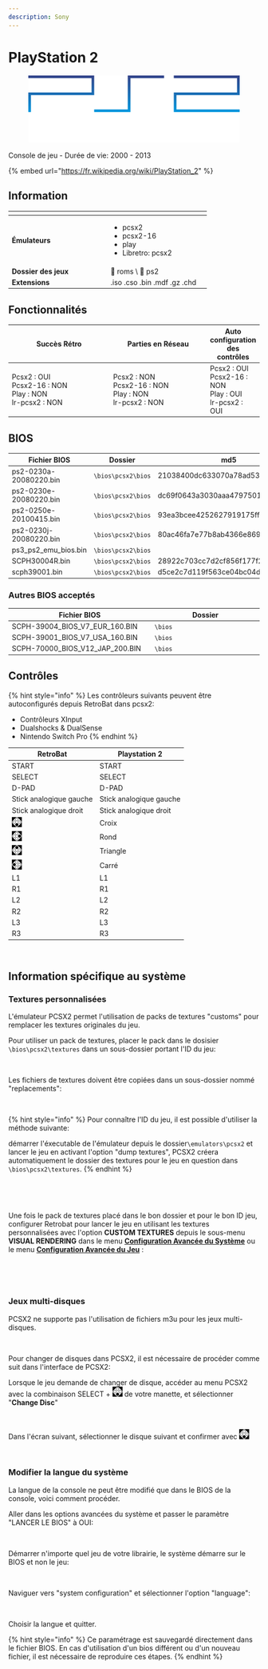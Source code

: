 ```yaml
---
description: Sony
---
```


# PlayStation 2

<div align="left">

<figure><picture><source srcset="https://raw.githubusercontent.com/fabricecaruso/es-theme-carbon/91d85c7849cc550b0cac4e75cb8e0923d3b61b5e/art/logos/ps2-w.svg" media="(prefers-color-scheme: dark)"><img src="https://raw.githubusercontent.com/fabricecaruso/es-theme-carbon/52ff37c9e265587d006945a2ba695b5a962b3a3d/art/logos/ps2.svg" alt=""></picture><figcaption></figcaption></figure>

</div>

Console de jeu - Durée de vie: 2000 - 2013

{% embed url="https://fr.wikipedia.org/wiki/PlayStation_2" %}

## Information

<table data-header-hidden><thead><tr><th width="184"></th><th></th><th data-hidden></th></tr></thead><tbody><tr><td><strong>Émulateurs</strong></td><td><ul><li>pcsx2</li><li>pcsx2-16</li><li>play</li><li>Libretro: pcsx2</li></ul></td><td></td></tr><tr><td><strong>Dossier des jeux</strong></td><td><span data-gb-custom-inline data-tag="emoji" data-code="1f4c1">📁</span> roms \ <span data-gb-custom-inline data-tag="emoji" data-code="1f4c2">📂</span> ps2</td><td></td></tr><tr><td><strong>Extensions</strong></td><td>.iso .cso .bin .mdf .gz .chd</td><td></td></tr></tbody></table>

## Fonctionnalités

<table><thead><tr><th width="256">Succès Rétro</th><th width="243">Parties en Réseau</th><th>Auto configuration des contrôles</th></tr></thead><tbody><tr><td>Pcsx2 : OUI<br>Pcsx2-16 : NON<br>Play : NON<br>lr-pcsx2 : NON</td><td>Pcsx2 : NON<br>Pcsx2-16 : NON<br>Play : NON<br>lr-pcsx2 : NON</td><td>Pcsx2 : OUI<br>Pcsx2-16 : NON<br>Play : OUI<br>lr-pcsx2 : OUI</td></tr></tbody></table>

## BIOS

<table><thead><tr><th width="215">Fichier BIOS</th><th width="197">Dossier</th><th>md5</th></tr></thead><tbody><tr><td>ps2-0230a-20080220.bin</td><td><code>\bios\pcsx2\bios</code></td><td>21038400dc633070a78ad53090c53017</td></tr><tr><td>ps2-0230e-20080220.bin</td><td><code>\bios\pcsx2\bios</code></td><td>dc69f0643a3030aaa4797501b483d6c4</td></tr><tr><td>ps2-0250e-20100415.bin</td><td><code>\bios\pcsx2\bios</code></td><td>93ea3bcee4252627919175ff1b16a1d9</td></tr><tr><td>ps2-0230j-20080220.bin</td><td><code>\bios\pcsx2\bios</code></td><td>80ac46fa7e77b8ab4366e86948e54f83</td></tr><tr><td>ps3_ps2_emu_bios.bin</td><td><code>\bios\pcsx2\bios</code></td><td></td></tr><tr><td>SCPH30004R.bin</td><td><code>\bios\pcsx2\bios</code></td><td>28922c703cc7d2cf856f177f2985b3a9</td></tr><tr><td>scph39001.bin</td><td><code>\bios\pcsx2\bios</code></td><td>d5ce2c7d119f563ce04bc04dbc3a323e</td></tr></tbody></table>

### Autres BIOS acceptés

<table><thead><tr><th width="413">Fichier BIOS</th><th width="555">Dossier</th></tr></thead><tbody><tr><td>SCPH-39004_BIOS_V7_EUR_160.BIN</td><td><code>\bios</code></td></tr><tr><td>SCPH-39001_BIOS_V7_USA_160.BIN</td><td><code>\bios</code></td></tr><tr><td>SCPH-70000_BIOS_V12_JAP_200.BIN</td><td><code>\bios</code></td></tr></tbody></table>

## Contrôles

{% hint style="info" %}
Les contrôleurs suivants peuvent être autoconfigurés depuis RetroBat dans pcsx2:

* Contrôleurs XInput
* Dualshocks & DualSense
* Nintendo Switch Pro
{% endhint %}

| RetroBat                                                                           | Playstation 2           |
| ---------------------------------------------------------------------------------- | ----------------------- |
| START                                                                              | START                   |
| SELECT                                                                             | SELECT                  |
| D-PAD                                                                              | D-PAD                   |
| Stick analogique gauche                                                            | Stick analogique gauche |
| Stick analogique droit                                                             | Stick analogique droit  |
| ![A](<../../../../.gitbook/assets/image (19).png>)                                 | Croix                   |
| ![B](<../../../../.gitbook/assets/image (6).png>)                                  | Rond                    |
| <img src="../../../../.gitbook/assets/image (34).png" alt="" data-size="original"> | Triangle                |
| <img src="../../../../.gitbook/assets/image (32).png" alt="" data-size="line">     | Carré                   |
| L1                                                                                 | L1                      |
| R1                                                                                 | R1                      |
| L2                                                                                 | L2                      |
| R2                                                                                 | R2                      |
| L3                                                                                 | L3                      |
| R3                                                                                 | R3                      |

<div align="left">

<figure><img src="https://i.imgur.com/9sz2VFM.png" alt=""><figcaption></figcaption></figure>

</div>

## Information spécifique au système

### Textures personnalisées

L'émulateur PCSX2 permet l'utilisation de packs de textures "customs" pour remplacer les textures originales du jeu.

Pour utiliser un pack de textures, placer le pack dans le dosisier `\bios\pcsx2\textures` dans un sous-dossier portant l'ID du jeu:

<div align="left">

<figure><img src="https://i.imgur.com/nOBWsbc.png" alt=""><figcaption></figcaption></figure>

</div>

Les fichiers de textures doivent être copiées dans un sous-dossier nommé "replacements":

<div align="left">

<figure><img src="https://i.imgur.com/H7dUscl.png" alt=""><figcaption></figcaption></figure>

</div>

{% hint style="info" %}
Pour connaître l'ID du jeu, il est possible d'utiliser la méthode suivante:

démarrer l'éxecutable de l'émulateur depuis le dossier`\emulators\pcsx2` et lancer le jeu en activant l'option "dump textures", PCSX2 créera automatiquement le dossier des textures pour le jeu en question dans `\bios\pcsx2\textures`.
{% endhint %}

<div align="left">

<figure><img src="https://i.imgur.com/hHyR18f.png" alt=""><figcaption></figcaption></figure>

</div>

<div align="left">

<figure><img src="https://i.imgur.com/6IeWCXM.png" alt=""><figcaption></figcaption></figure>

</div>

Une fois le pack de textures placé dans le bon dossier et pour le bon ID jeu, configurer Retrobat pour lancer le jeu en utilisant les textures personnalisées avec l'option **CUSTOM TEXTURES** depuis le sous-menu **VISUAL RENDERING** dans le menu [**Configuration Avancée du Système**](../../../../navigation/view-options.md#configuration-avancees-du-systeme) ou le menu [**Configuration Avancée du Jeu**](../../../../navigation/game-options.md#configuration-avancee-du-jeu) :

<div align="left">

<figure><img src="https://i.imgur.com/yx1qPkB.png" alt=""><figcaption></figcaption></figure>

</div>

<div align="left">

<figure><img src="https://i.imgur.com/ijtLUEf.png" alt=""><figcaption></figcaption></figure>

</div>

### Jeux multi-disques

PCSX2 ne supporte pas l'utilisation de fichiers m3u pour les jeux multi-disques.

<div align="left">

<figure><img src="https://i.imgur.com/5n2VsbQ.png" alt=""><figcaption></figcaption></figure>

</div>

Pour changer de disques dans PCSX2, il est nécessaire de procéder comme suit dans l'interface de PCSX2:

Lorsque le jeu demande de changer de disque, accéder au menu PCSX2 avec la combinaison SELECT + ![A](<../../../../.gitbook/assets/image (19).png>) de votre manette, et sélectionner "**Change Disc**"

<div align="left">

<figure><img src="https://i.imgur.com/fihyt1U.png" alt=""><figcaption></figcaption></figure>

</div>

Dans l'écran suivant, sélectionner le disque suivant et confirmer avec ![A](<../../../../.gitbook/assets/image (19).png>)

<div align="left">

<figure><img src="https://i.imgur.com/leMX1Ob.png" alt=""><figcaption></figcaption></figure>

</div>

### Modifier la langue du système

La langue de la console ne peut être modifié que dans le BIOS de la console, voici comment procéder.

Aller dans les options avancées du système et passer le paramètre "LANCER LE BIOS" à OUI:

<div align="left">

<figure><img src="https://i.imgur.com/XfJiN73.png" alt=""><figcaption></figcaption></figure>

</div>

Démarrer n'importe quel jeu de votre librairie, le système démarre sur le BIOS et non le jeu:

<div align="left">

<figure><img src="https://i.imgur.com/zGInZDf.png" alt=""><figcaption></figcaption></figure>

</div>

Naviguer vers "system configuration" et sélectionner l'option "language":

<div align="left">

<figure><img src="https://i.imgur.com/4yZDjwt.png" alt=""><figcaption></figcaption></figure>

</div>

Choisir la langue et quitter.

{% hint style="info" %}
Ce paramétrage est sauvegardé directement dans le fichier BIOS. En cas d'utilisation d'un bios différent ou d'un nouveau fichier, il est nécessaire de reproduire ces étapes.
{% endhint %}

